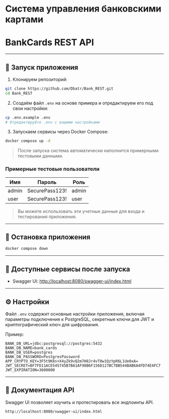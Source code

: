 # Система управления банковскими картами

# BankCards REST API

---

## 🚀 Запуск приложения

1. Клонируем репозиторий:

```bash
git clone https://github.com/Dbatr/Bank_REST.git
cd Bank_REST
````

2. Создаём файл `.env` на основе примера и отредактируем его под свои настройки:

```bash
cp .env.example .env
# Отредактируйте .env с вашими настройками
```

3. Запускаем сервисы через Docker Compose:

```bash
docker compose up -d
```

> После запуска система автоматически наполнится примерными тестовыми данными.

### Примерные тестовые пользователи

| Имя   | Пароль         | Роль  |
| ----- | -------------- | ----- |
| admin | SecurePass123! | admin |
| user  | SecurePass123! | user  |

> Вы можете использовать эти учетные данные для входа и тестирования приложения.

---

## 🛑 Остановка приложения

```bash
docker compose down
```

---

## 🧩 Доступные сервисы после запуска

* Swagger UI: [http://localhost:8080/swagger-ui/index.html](http://localhost:8080/swagger-ui/index.html)

---

## ⚙️ Настройки

Файл `.env` содержит основные настройки приложения, включая параметры подключения к PostgreSQL, секретные ключи для JWT и криптографический ключ для шифрования.

Пример:

```env
BANK_DB_URL=jdbc:postgresql://postgres:5432
BANK_DB_NAME=bank_cards
BANK_DB_USER=postgres
BANK_DB_PASSWORD=PostgresPassword
APP_CRYPTO_KEY=3F5t9K8s+X4yZk9vQ2m7H8Jr4vT0w1QzYpR6L1Ue0xA=
JWT_SECRET=BF7FD11ACE545745B7BA1AF98B6F156D127BC7BB544BAB6A4FD74E4FC7
JWT_EXPIRATION=3600000
```

---

## 📖 Документация API

Swagger UI позволяет изучить и протестировать все эндпоинты API.

```text
http://localhost:8080/swagger-ui/index.html
```



